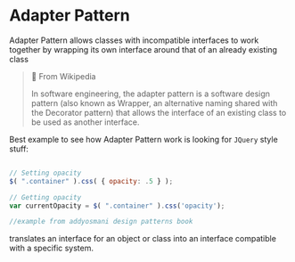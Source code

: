 # Adapter Pattern
 Adapter Pattern allows classes with incompatible interfaces to work together by wrapping its own interface around that of an already existing class

 > 📜 From Wikipedia
 >
 >In software engineering, the adapter pattern is a   software design pattern (also known as Wrapper, an alternative naming shared with the Decorator pattern) that allows the interface of an existing class to be used as another interface.

 Best example to see how Adapter Pattern work is looking for `JQuery` style stuff:
 ```javascript
 
// Setting opacity
$( ".container" ).css( { opacity: .5 } );
 
// Getting opacity
var currentOpacity = $( ".container" ).css('opacity');

//example from addyosmani design patterns book
 ```
translates an interface for an object or class into an interface compatible with a specific system.